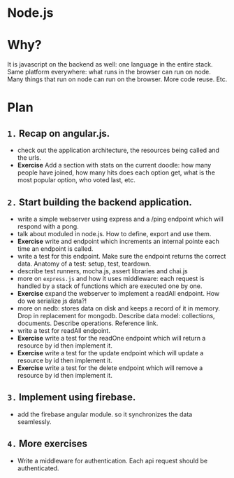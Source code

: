Node.js
=======


Why?
====

It is javascript on the backend as well: one language in the entire stack.
Same platform everywhere: what runs in the browser can run on node. Many
things that run on node can run on the browser. More code reuse. Etc.


Plan
====

`1.` Recap on angular.js.
------------------------

- check out the application architecture, the resources being called and the urls.
- __Exercise__ Add a section with stats on the current doodle: how many people have joined, how many hits does each option get, what is the most popular option, who voted last, etc.


`2.` Start building the backend application.
-------------------------------------------

- write a simple webserver using express and a /ping endpoint which will respond with a pong.
- talk about moduled in node.js. How to define, export and use them.
- __Exercise__ write and endpoint which increments an internal pointe each time an endpoint is called.
- write a test for this endpoint. Make sure the endpoint returns the correct data. Anatomy of a test: setup, test, teardown.
- describe test runners, mocha.js, assert libraries and chai.js
- more on `express.js` and how it uses middleware: each request is handled by a stack of functions which are executed one by one.
- __Exercise__ expand the webserver to implement a readAll endpoint. How do we serialize js data?!
- more on nedb: stores data on disk and keeps a record of it in memory. Drop in replacement for mongodb. Describe data model: collections, documents. Describe operations. Reference link.
- write a test for readAll endpoint.
- __Exercise__ write a test for the readOne endpoint which will return a resource by id then implement it.
- __Exercise__ write a test for the update endpoint which will update a resource by id then implement it.
- __Exercise__ write a test for the delete endpoint which will remove a resource by id then implement it.

`3.` Implement using firebase.
------------------------------
- add the firebase angular module. so it synchronizes the data seamlessly.

`4.` More exercises
-------------------

- Write a middleware for authentication. Each api request should be authenticated.
